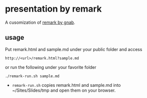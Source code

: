 # presentation by remark

A cusomization of [remark by gnab](https://github.com/gnab/remark).

## usage

Put remark.html and sample.md under your public folder and access
```
http://<url>/remark.html?sample.md
```
or run the following under your favorite folder
```
./remark-run.sh sample.md
```
- `remark-run.sh` copies remark.html and sample.md into ~/Sites/Slides/tmp and open them on your browser.
